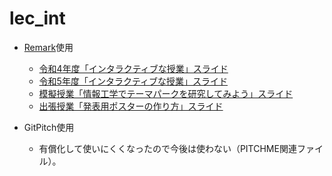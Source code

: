 # lec_int

- [Remark](https://github.com/gnab/remark)使用
  - [令和4年度「インタラクティブな授業」スライド](https://yuichiro53.github.io/lecture/incentive220530.html)
  - [令和5年度「インタラクティブな授業」スライド](https://yuichiro53.github.io/lecture/incentive230529.html)
  - [模擬授業「情報工学でテーマパークを研究してみよう」スライド](https://yuichiro53.github.io/lecture/themapark220930.html)
  - [出張授業「発表用ポスターの作り方」スライド](https://yuichiro53.github.io/lecture/howto_poster230508.html)

- GitPitch使用
  - 有償化して使いにくくなったので今後は使わない（PITCHME関連ファイル）。
